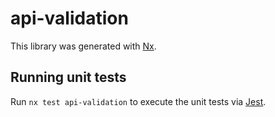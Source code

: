 # api-validation

This library was generated with [Nx](https://nx.dev).

## Running unit tests

Run `nx test api-validation` to execute the unit tests via [Jest](https://jestjs.io).
